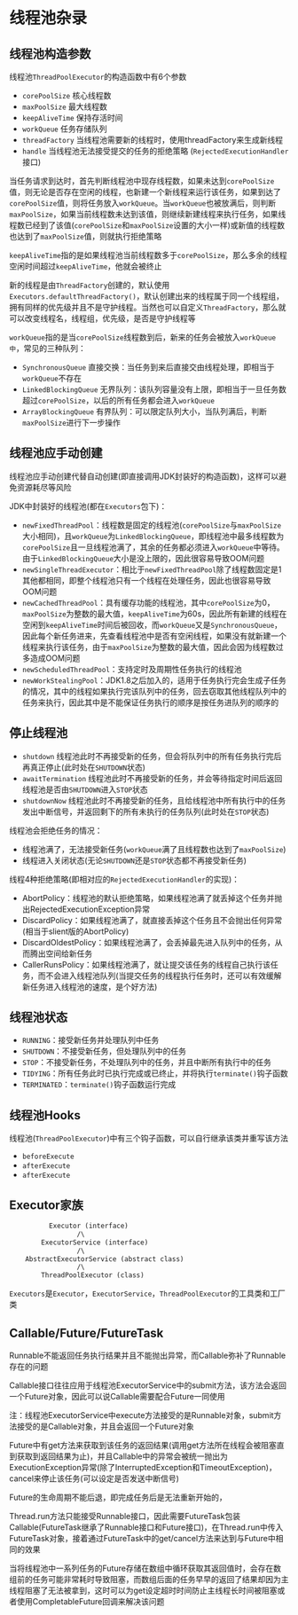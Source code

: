 # 线程池杂录

## 线程池构造参数

线程池`ThreadPoolExecutor`的构造函数中有6个参数

- `corePoolSize` 核心线程数
- `maxPoolSize` 最大线程数
- `keepAliveTime` 保持存活时间
- `workQueue` 任务存储队列
- `threadFactory` 当线程池需要新的线程时，使用threadFactory来生成新线程
- `handle` 当线程池无法接受提交的任务的拒绝策略 (`RejectedExecutionHandler`接口)

当任务请求到达时，首先判断线程池中现存线程数，如果未达到`corePoolSize`值，则无论是否存在空闲的线程，也新建一个新线程来运行该任务，如果到达了`corePoolSize`值，则将任务放入`workQueue`。当`workQueue`也被放满后，则判断`maxPoolSize`，如果当前线程数未达到该值，则继续新建线程来执行任务，如果线程数已经到了该值(`corePoolSize`和`maxPoolSize`设置的大小一样)或新值的线程数也达到了`maxPoolSize`值，则就执行拒绝策略

`keepAliveTime`指的是如果线程池当前线程数多于`corePoolSize`，那么多余的线程空闲时间超过`keepAliveTime`，他就会被终止

新的线程是由`ThreadFactory`创建的，默认使用`Executors.defaultThreadFactory()`，默认创建出来的线程属于同一个线程组，拥有同样的优先级并且不是守护线程。当然也可以自定义`ThreadFactory`，那么就可以改变线程名，线程组，优先级，是否是守护线程等

`workQueue`指的是当`corePoolSize`线程数到后，新来的任务会被放入`workQueue中`，常见的三种队列：
- `SynchronousQueue` 直接交换：当任务到来后直接交由线程处理，即相当于`workQueue`不存在
- `LinkedBlockingQueue` 无界队列：该队列容量没有上限，即相当于一旦任务数超过`corePoolSize`，以后的所有任务都会进入`workQueue`
- `ArrayBlockingQueue` 有界队列：可以限定队列大小，当队列满后，判断`maxPoolSize`进行下一步操作

## 线程池应手动创建

线程池应手动创建代替自动创建(即直接调用JDK封装好的构造函数)，这样可以避免资源耗尽等风险

JDK中封装好的线程池(都在`Executors`包下)：
- `newFixedThreadPool`：线程数是固定的线程池(`corePoolSize`与`maxPoolSize`大小相同)，且`workQueue`为`LinkedBlockingQueue`，即线程池中最多线程数为`corePoolSize`且一旦线程池满了，其余的任务都必须进入`workQueue`中等待。由于`LinkedBlockingQueue`大小是没上限的，因此很容易导致OOM问题
- `newSingleThreadExecutor`：相比于`newFixedThreadPool`除了线程数固定是1其他都相同，即整个线程池只有一个线程在处理任务，因此也很容易导致OOM问题
- `newCachedThreadPool`：具有缓存功能的线程池，其中`corePoolSize`为0，`maxPoolSize`为整数的最大值，`keepAliveTime`为60s，因此所有新建的线程在空闲到`keepAliveTime`时间后被回收，而`workQueue`又是`SynchronousQueue`，因此每个新任务进来，先查看线程池中是否有空闲线程，如果没有就新建一个线程来执行该任务，由于`maxPoolSize`为整数的最大值，因此会因为线程数过多造成OOM问题
- `newScheduledThreadPool`：支持定时及周期性任务执行的线程池
- `newWorkStealingPool`：JDK1.8之后加入的，适用于任务执行完会生成子任务的情况，其中的线程如果执行完该队列中的任务，回去窃取其他线程队列中的任务来执行，因此其中是不能保证任务执行的顺序是按任务进队列的顺序的

## 停止线程池

- `shutdown` 线程池此时不再接受新的任务，但会将队列中的所有任务执行完后再真正停止(此时处在`SHUTDOWN`状态)
- `awaitTermination` 线程池此时不再接受新的任务，并会等待指定时间后返回线程池是否由`SHUTDOWN`进入`STOP`状态
- `shutdownNow` 线程池此时不再接受新的任务，且给线程池中所有执行中的任务发出中断信号，并返回剩下的所有未执行的任务队列(此时处在`STOP`状态)

线程池会拒绝任务的情况：
- 线程池满了，无法接受新任务(`workQueue`满了且线程数也达到了`maxPoolSize`)
- 线程进入关闭状态(无论`SHUTDOWN`还是`STOP`状态都不再接受新任务)

线程4种拒绝策略(即相对应的`RejectedExecutionHandler`的实现)：
- AbortPolicy：线程池的默认拒绝策略，如果线程池满了就丢掉这个任务并抛出RejectedExecutionException异常
- DiscardPolicy：如果线程池满了，就直接丢掉这个任务且不会抛出任何异常(相当于slient版的AbortPolicy)
- DiscardOldestPolicy：如果线程池满了，会丢掉最先进入队列中的任务，从而腾出空间给新任务
- CallerRunsPolicy：如果线程池满了，就让提交该任务的线程自己执行该任务，而不会进入线程池队列(当提交任务的线程执行任务时，还可以有效缓解新任务进入线程池的速度，是个好方法)

## 线程池状态

- `RUNNING`：接受新任务并处理队列中任务
- `SHUTDOWN`：不接受新任务，但处理队列中的任务
- `STOP`：不接受新任务，不处理队列中的任务，并且中断所有执行中的任务
- `TIDYING`：所有任务此时已执行完成或已终止，并将执行`terminate()`钩子函数
- `TERMINATED`：`terminate()`钩子函数运行完成

## 线程池Hooks

线程池(`ThreadPoolExecutor`)中有三个钩子函数，可以自行继承该类并重写该方法

- `beforeExecute`
- `afterExecute`
- `afterExecute`

## Executor家族

```txt
          Executor (interface)
                 /\
        ExecutorService (interface)
                 /\
    AbstractExecutorService (abstract class)
                 /\
        ThreadPoolExecutor (class)
```

`Executors`是`Executor`，`ExecutorService`，`ThreadPoolExecutor`的工具类和工厂类

## Callable/Future/FutureTask

Runnable不能返回任务执行结果并且不能抛出异常，而Callable弥补了Runnable存在的问题

Callable接口往往应用于线程池ExecutorService中的submit方法，该方法会返回一个Future对象，因此可以说Callable需要配合Future一同使用

注：线程池ExecutorService中execute方法接受的是Runnable对象，submit方法接受的是Callable对象，并且会返回一个Future对象

Future中有get方法来获取到该任务的返回结果(调用get方法所在线程会被阻塞直到获取到返回结果为止)，并且Callable中的异常会被统一抛出为ExecutionException异常(除了InterruptedException和TimeoutException)，cancel来停止该任务(可以设定是否发送中断信号)

Future的生命周期不能后退，即完成任务后是无法重新开始的，

Thread.run方法只能接受Runnable接口，因此需要FutureTask包装Callable(FutureTask继承了Runnable接口和Future接口)，在Thread.run中传入FutureTask对象，接着通过FutureTask中的get/cancel方法来达到与Future中相同的效果

当将线程池中一系列任务的Future存储在数组中循环获取其返回值时，会存在数组前的任务可能非常耗时导致阻塞，而数组后面的任务早早的返回了结果却因为主线程阻塞了无法被拿到，这时可以为get设定超时时间防止主线程长时间被阻塞或者使用CompletableFuture回调来解决该问题
